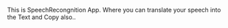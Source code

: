 This is SpeechRecongnition App.
Where you can translate your speech into the Text and Copy also..


